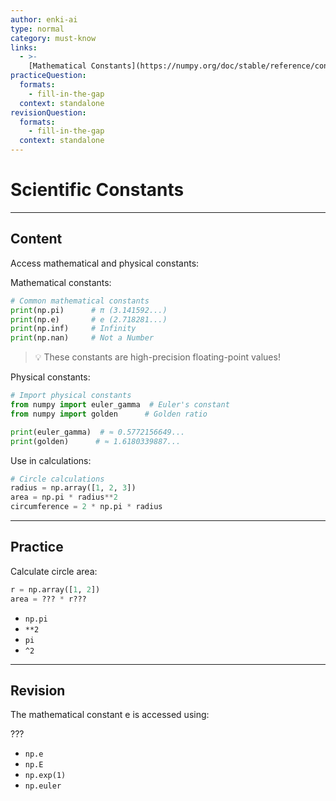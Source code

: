 ```yaml
---
author: enki-ai
type: normal
category: must-know
links:
  - >-
    [Mathematical Constants](https://numpy.org/doc/stable/reference/constants.html){website}
practiceQuestion:
  formats:
    - fill-in-the-gap
  context: standalone
revisionQuestion:
  formats:
    - fill-in-the-gap
  context: standalone
---
```


# Scientific Constants

---

## Content

Access mathematical and physical constants:

Mathematical constants:

```python
# Common mathematical constants
print(np.pi)      # π (3.141592...)
print(np.e)       # e (2.718281...)
print(np.inf)     # Infinity
print(np.nan)     # Not a Number
```

> 💡 These constants are high-precision floating-point values!

Physical constants:

```python
# Import physical constants
from numpy import euler_gamma  # Euler's constant
from numpy import golden      # Golden ratio

print(euler_gamma)  # ≈ 0.5772156649...
print(golden)      # ≈ 1.6180339887...
```

Use in calculations:

```python
# Circle calculations
radius = np.array([1, 2, 3])
area = np.pi * radius**2
circumference = 2 * np.pi * radius
```

---

## Practice

Calculate circle area:

```python
r = np.array([1, 2])
area = ??? * r???
```

- `np.pi`
- `**2`
- `pi`
- `^2`

---

## Revision

The mathematical constant e is accessed using:

???

- `np.e`
- `np.E`
- `np.exp(1)`
- `np.euler`
